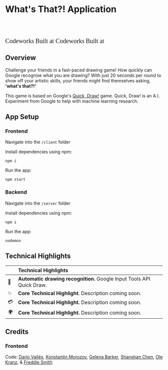 # What's That?! Application

<svg version="1.1" id="Layer_1" xmlns="http://www.w3.org/2000/svg" xmlns:xlink="http://www.w3.org/1999/xlink" x="0px" y="0px"
   height="40px"
	 viewBox="0 0 262.58 71.57" style="enable-background:new 0 0 262.58 71.57;" xml:space="preserve">

<style type="text/css">
	.st0{fill:#773F09;}
	.st1{fill:#EF7A21;}
	.st2{font-family:'ProximaNova-Bold';}
	.st3{font-size:20.3113px;}
	.st4{font-family:'ProximaNova-Regular';}
	.st5{font-size:20px;}
	.st6{fill:#FFFFFF;}
	.st7{fill:none;}
</style>
<g>
	<path class="st0" d="M257.8,71.57H5.14c-2.64,0-4.78-2.14-4.78-4.78V5.24c0-2.64,2.14-4.78,4.78-4.78H257.8
		c2.64,0,4.78,2.14,4.78,4.78v61.55C262.58,69.43,260.44,71.57,257.8,71.57z"/>
	<path class="st1" d="M257.44,71.11H4.78C2.14,71.11,0,68.97,0,66.33V4.78C0,2.14,2.14,0,4.78,0h252.66c2.64,0,4.78,2.14,4.78,4.78
		v61.55C262.22,68.97,260.08,71.11,257.44,71.11z"/>
	<g>
		<path class="st0" d="M114.3,54.99c-10.65,0.02-19.3-8.66-19.18-19.37c0.11-10.45,8.62-18.98,19.22-18.94
			c10.53,0.04,19.06,8.59,19.09,19.09C133.44,46.43,124.82,54.99,114.3,54.99z M114.21,38.61c0.12,0.01,0.15,0.08,0.18,0.14
			c0.52,1.29,1.03,2.57,1.56,3.86c0.19,0.47,0.34,0.98,0.92,1.14c0.3,0.08,0.61,0.06,0.92,0.05c0.47-0.02,0.82-0.25,1-0.69
			c0.23-0.57,0.46-1.14,0.69-1.7c0.5-1.21,1-2.41,1.49-3.62c0.45-1.09,0.88-2.19,1.32-3.28c0.54-1.34,1.09-2.67,1.64-4.01
			c0.08-0.2,0.07-0.3-0.18-0.3c-0.48,0.01-0.96,0.01-1.44,0c-0.17,0-0.26,0.07-0.33,0.23c-0.36,0.93-0.74,1.86-1.11,2.78
			c-0.46,1.14-0.95,2.26-1.41,3.4c-0.61,1.51-1.21,3.04-1.82,4.55c-0.03,0.08-0.06,0.2-0.16,0.21c-0.11,0.01-0.12-0.11-0.15-0.2
			c-0.61-1.49-1.24-2.98-1.83-4.48c-0.11-0.28-0.31-0.55-0.16-0.91c0.51-1.21,1.01-2.43,1.49-3.66c0.43-1.09,0.21-2.07-0.56-2.93
			c-0.83-0.92-2.29-1.16-3.43-0.46c-1.02,0.63-1.59,1.89-1.26,2.99c0.37,1.24,0.93,2.41,1.42,3.61c0.2,0.48,0.34,0.92,0.01,1.4
			c-0.15,0.22-0.22,0.5-0.32,0.75c-0.51,1.24-1.01,2.48-1.52,3.72c-0.02,0.06-0.01,0.15-0.11,0.15c-0.08,0-0.11-0.07-0.14-0.14
			c-0.16-0.4-0.33-0.8-0.49-1.2c-0.8-1.96-1.6-3.91-2.4-5.86c-0.5-1.23-1.01-2.46-1.5-3.69c-0.08-0.21-0.2-0.28-0.41-0.27
			c-0.46,0.01-0.91,0.01-1.37,0c-0.21,0-0.26,0.04-0.17,0.25c0.39,0.95,0.75,1.9,1.14,2.85c0.55,1.36,1.12,2.7,1.68,4.06
			c0.74,1.82,1.49,3.63,2.2,5.46c0.38,0.97,1.02,1.12,2.05,0.91c0.32-0.07,0.55-0.27,0.67-0.57c0.32-0.75,0.63-1.51,0.94-2.26
			C113.59,40.13,113.9,39.36,114.21,38.61z"/>
		<path class="st0" d="M114.26,30.2c0.63,0,1.1,0.58,0.9,1.18c-0.23,0.69-0.52,1.35-0.78,2.03c-0.02,0.05-0.07,0.11-0.11,0.12
			c-0.07,0.02-0.08-0.06-0.1-0.11c-0.27-0.71-0.62-1.39-0.82-2.12C113.2,30.77,113.69,30.2,114.26,30.2z"/>
		<text transform="matrix(0.9418 0 0 1 143.3794 43.5372)"><tspan x="0" y="0" class="st0 st2 st3">C</tspan><tspan x="14.32" y="0" class="st0 st2 st3">o</tspan><tspan x="26.3" y="0" class="st0 st2 st3">d</tspan><tspan x="38.23" y="0" class="st0 st2 st3">e</tspan><tspan x="49.46" y="0" class="st0 st2 st3">w</tspan><tspan x="64.87" y="0" class="st0 st2 st3">o</tspan><tspan x="76.53" y="0" class="st0 st2 st3">r</tspan><tspan x="83.4" y="0" class="st0 st2 st3">ks</tspan></text>
		<text transform="matrix(1 0 0 1 23.0424 43.537)" class="st0 st4 st5">Built at </text>
	</g>
	<g>
		<g>
			<g>
				<path class="st6" d="M114.02,54.71c-10.65,0.02-19.3-8.66-19.18-19.37c0.11-10.45,8.62-18.98,19.22-18.94
					c10.53,0.04,19.06,8.59,19.09,19.09C133.17,46.14,124.54,54.7,114.02,54.71z M113.94,38.32c0.12,0.01,0.15,0.08,0.18,0.14
					c0.52,1.29,1.03,2.57,1.56,3.86c0.19,0.47,0.34,0.98,0.92,1.14c0.3,0.08,0.61,0.06,0.92,0.05c0.47-0.02,0.82-0.25,1-0.69
					c0.23-0.57,0.46-1.14,0.69-1.7c0.5-1.21,1-2.41,1.49-3.62c0.45-1.09,0.88-2.19,1.32-3.28c0.54-1.34,1.09-2.67,1.64-4.01
					c0.08-0.2,0.07-0.3-0.18-0.3c-0.48,0.01-0.96,0.01-1.44,0c-0.17,0-0.26,0.07-0.33,0.23c-0.36,0.93-0.74,1.86-1.11,2.78
					c-0.46,1.14-0.95,2.26-1.41,3.4c-0.61,1.51-1.21,3.04-1.82,4.55c-0.03,0.08-0.06,0.2-0.16,0.21c-0.11,0.01-0.12-0.11-0.15-0.2
					c-0.61-1.49-1.24-2.98-1.83-4.48c-0.11-0.28-0.31-0.55-0.16-0.91c0.51-1.21,1.01-2.43,1.49-3.66c0.43-1.09,0.21-2.07-0.56-2.93
					c-0.83-0.92-2.29-1.16-3.43-0.46c-1.02,0.63-1.59,1.89-1.26,2.99c0.37,1.24,0.93,2.41,1.42,3.61c0.2,0.48,0.34,0.92,0.01,1.4
					c-0.15,0.22-0.22,0.5-0.32,0.75c-0.51,1.24-1.01,2.48-1.52,3.72c-0.02,0.06-0.01,0.15-0.11,0.15c-0.08,0-0.11-0.07-0.14-0.14
					c-0.16-0.4-0.33-0.8-0.49-1.2c-0.8-1.96-1.6-3.91-2.4-5.86c-0.5-1.23-1.01-2.46-1.5-3.69c-0.08-0.21-0.2-0.28-0.41-0.27
					c-0.46,0.01-0.91,0.01-1.37,0c-0.21,0-0.26,0.04-0.17,0.25c0.39,0.95,0.75,1.9,1.14,2.85c0.55,1.36,1.12,2.7,1.68,4.06
					c0.74,1.82,1.49,3.63,2.2,5.46c0.38,0.97,1.02,1.12,2.05,0.91c0.32-0.07,0.55-0.27,0.67-0.57c0.32-0.75,0.63-1.51,0.94-2.26
					C113.31,39.84,113.63,39.08,113.94,38.32z"/>
				<path class="st7" d="M113.94,38.32c-0.31,0.75-0.62,1.52-0.94,2.28c-0.31,0.76-0.62,1.51-0.94,2.26
					c-0.13,0.3-0.35,0.51-0.67,0.57c-1.03,0.21-1.68,0.06-2.05-0.91c-0.71-1.83-1.46-3.64-2.2-5.46c-0.55-1.36-1.12-2.7-1.68-4.06
					c-0.39-0.95-0.75-1.9-1.14-2.85c-0.09-0.21-0.03-0.26,0.17-0.25c0.46,0.01,0.91,0.01,1.37,0c0.21,0,0.33,0.07,0.41,0.27
					c0.49,1.23,1,2.46,1.5,3.69c0.8,1.96,1.6,3.91,2.4,5.86c0.16,0.4,0.32,0.8,0.49,1.2c0.03,0.06,0.06,0.13,0.14,0.14
					c0.09,0,0.08-0.09,0.11-0.15c0.51-1.24,1.01-2.48,1.52-3.72c0.1-0.25,0.17-0.53,0.32-0.75c0.33-0.48,0.19-0.93-0.01-1.4
					c-0.49-1.2-1.05-2.37-1.42-3.61c-0.33-1.1,0.24-2.36,1.26-2.99c1.14-0.71,2.6-0.46,3.43,0.46c0.77,0.86,0.99,1.84,0.56,2.93
					c-0.48,1.22-0.98,2.44-1.49,3.66c-0.15,0.36,0.05,0.63,0.16,0.91c0.59,1.5,1.22,2.99,1.83,4.48c0.03,0.08,0.04,0.2,0.15,0.2
					c0.1-0.01,0.13-0.13,0.16-0.21c0.61-1.52,1.21-3.04,1.82-4.55c0.46-1.14,0.94-2.26,1.41-3.4c0.38-0.92,0.75-1.85,1.11-2.78
					c0.06-0.16,0.15-0.23,0.33-0.23c0.48,0.01,0.96,0.01,1.44,0c0.25,0,0.26,0.1,0.18,0.3c-0.55,1.33-1.1,2.67-1.64,4.01
					c-0.44,1.09-0.88,2.19-1.32,3.28c-0.49,1.21-1,2.41-1.49,3.62c-0.23,0.57-0.46,1.14-0.69,1.7c-0.18,0.44-0.53,0.67-1,0.69
					c-0.31,0.01-0.61,0.04-0.92-0.05c-0.58-0.16-0.73-0.67-0.92-1.14c-0.52-1.28-1.04-2.57-1.56-3.86
					C114.09,38.4,114.06,38.34,113.94,38.32z M113.98,29.92c-0.58,0-1.06,0.57-0.92,1.09c0.2,0.73,0.55,1.41,0.82,2.12
					c0.02,0.05,0.04,0.13,0.1,0.11c0.05-0.01,0.09-0.07,0.11-0.12c0.27-0.67,0.55-1.34,0.78-2.03
					C115.09,30.5,114.61,29.92,113.98,29.92z"/>
				<path class="st6" d="M113.98,29.92c0.63,0,1.1,0.58,0.9,1.18c-0.23,0.69-0.52,1.35-0.78,2.03c-0.02,0.05-0.07,0.11-0.11,0.12
					c-0.07,0.02-0.08-0.06-0.1-0.11c-0.27-0.71-0.62-1.39-0.82-2.12C112.92,30.49,113.41,29.92,113.98,29.92z"/>
			</g>
			<text transform="matrix(0.9418 0 0 1 143.1029 43.252)"><tspan x="0" y="0" class="st6 st2 st3">C</tspan><tspan x="14.32" y="0" class="st6 st2 st3">o</tspan><tspan x="26.3" y="0" class="st6 st2 st3">d</tspan><tspan x="38.23" y="0" class="st6 st2 st3">e</tspan><tspan x="49.46" y="0" class="st6 st2 st3">w</tspan><tspan x="64.87" y="0" class="st6 st2 st3">o</tspan><tspan x="76.53" y="0" class="st6 st2 st3">r</tspan><tspan x="83.4" y="0" class="st6 st2 st3">ks</tspan></text>
		</g>
		<text transform="matrix(1 0 0 1 22.7658 43.2518)" class="st6 st4 st5">Built at </text>
	</g>
</g>
</svg>

## Overview

Challenge your friends in a fast-paced drawing game! How quickly can Google recognise what you are drawing? With just 20 seconds per round to show off your artistic skills, your friends might find themselves asking, **'what's that?!'**

This game is based on Google's [Quick, Draw!](https://quickdraw.withgoogle.com/) game. Quick, Draw! is an A.I. Experiment from Google to help with machine learning research.

## App Setup

### Frontend

Navigate into the `/client` folder

Install dependencies using npm:

```
npm i
```

Run the app:

```
npm start
```

### Backend

Navigate into the `/server` folder

Install dependencies using npm:

```
npm i
```

Run the app:

```
nodemon
```

## Technical Highlights

<!-- prettier-ignore -->
|     | Technical Highlights |
| :-------- | :-------- |
| 🎩 | **Automatic drawing recognition.** Google Input Tools API  Quick Draw.|
| ✨ | **Core Technical Highlight**. Description coming soon. |
| 💳 | **Core Technical Highlight.** Description coming soon.|
| 🌍 | **Core Technical Highlight.** Description coming soon.|

## Credits

### Frontend

Code: [Darío Vallés](https://github.com/dario-valles), [Konstantin Morozov](https://github.com/gibsoncream), [Gelena Barker](https://github.com/GelenaB), [Shanshan Chen](https://github.com/shanshanc), [Ole Kranz](https://github.com/Metternich11), & [Freddie Smith](https://github.com/F-Smith)
